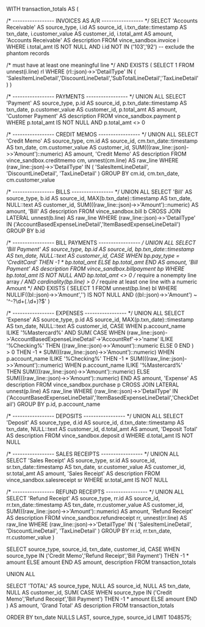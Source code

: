 WITH transaction_totals AS (

/* ----------------- INVOICES AS A/R ----------------- */
SELECT
    'Accounts Receivable' AS source_type,
    i.id AS source_id,
    i.txn_date::timestamp AS txn_date,
    i.customer_value AS customer_id,
    i.total_amt AS amount,
    'Accounts Receivable' AS description
FROM vince_sandbox.invoice i
WHERE i.total_amt IS NOT NULL
AND i.id NOT IN ('103','92')  -- exclude the phantom records

  /* must have at least one meaningful line */
  AND EXISTS (
        SELECT 1
        FROM unnest(i.line) rl
        WHERE (rl::json)->>'DetailType' IN (
            'SalesItemLineDetail','DiscountLineDetail','SubTotalLineDetail','TaxLineDetail'
        )
  )

/* ----------------- PAYMENTS ----------------- */
UNION ALL
SELECT
    'Payment' AS source_type,
    p.id AS source_id,
    p.txn_date::timestamp AS txn_date,
    p.customer_value AS customer_id,
    p.total_amt AS amount,
    'Customer Payment' AS description
FROM vince_sandbox.payment p
WHERE p.total_amt IS NOT NULL
  AND p.total_amt <> 0

/* ----------------- CREDIT MEMOS ----------------- */
UNION ALL
SELECT
    'Credit Memo' AS source_type,
    cm.id AS source_id,
    cm.txn_date::timestamp AS txn_date,
    cm.customer_value AS customer_id,
    SUM(((raw_line::json)->>'Amount')::numeric) AS amount,
    'Credit Memo' AS description
FROM vince_sandbox.creditmemo cm,
     unnest(cm.line) AS raw_line
WHERE (raw_line::json)->>'DetailType' IN (
          'SalesItemLineDetail',
          'DiscountLineDetail',
          'TaxLineDetail'
      )
GROUP BY cm.id, cm.txn_date, cm.customer_value

/* ----------------- BILLS ----------------- */
UNION ALL
SELECT
    'Bill' AS source_type,
    b.id AS source_id,
    MAX(b.txn_date)::timestamp AS txn_date,
    NULL::text AS customer_id,
    SUM(((raw_line::json)->>'Amount')::numeric) AS amount,
    'Bill' AS description
FROM vince_sandbox.bill b
     CROSS JOIN LATERAL unnest(b.line) AS raw_line
WHERE (raw_line::json)->>'DetailType' IN 
      ('AccountBasedExpenseLineDetail','ItemBasedExpenseLineDetail')
GROUP BY b.id

/* ----------------- BILL PAYMENTS ----------------- */
UNION ALL
SELECT
    'Bill Payment' AS source_type,
    bp.id AS source_id,
    bp.txn_date::timestamp AS txn_date,
    NULL::text AS customer_id,
    CASE
        WHEN bp.pay_type = 'CreditCard' 
            THEN -1 * bp.total_amt
        ELSE bp.total_amt
    END AS amount,
    'Bill Payment' AS description
FROM vince_sandbox.billpayment bp
WHERE bp.total_amt IS NOT NULL
  AND bp.total_amt <> 0
  /* require a nonempty line array */
  AND cardinality(bp.line) > 0
  /* require at least one line with a numeric Amount */
  AND EXISTS (
        SELECT 1
        FROM unnest(bp.line) bl
        WHERE NULLIF((bl::json)->>'Amount','') IS NOT NULL
              AND ((bl::json)->>'Amount') ~ '^-?\d+(\.\d+)?$'
  )

/* ----------------- EXPENSES ----------------- */
UNION ALL
SELECT
    'Expense' AS source_type,
    p.id AS source_id,
    MAX(p.txn_date)::timestamp AS txn_date,
    NULL::text AS customer_id,
    CASE
        WHEN p.account_name ILIKE '%Mastercard%' 
             AND SUM(
                 CASE WHEN (raw_line::json)->'AccountBasedExpenseLineDetail'->'AccountRef'->>'name' ILIKE '%Checking%'
                      THEN ((raw_line::json)->>'Amount')::numeric
                      ELSE 0
                 END
             ) > 0
            THEN -1 * SUM(((raw_line::json)->>'Amount')::numeric)
        WHEN p.account_name ILIKE '%Checking%' 
            THEN -1 * SUM(((raw_line::json)->>'Amount')::numeric)
        WHEN p.account_name ILIKE '%Mastercard%' 
            THEN SUM(((raw_line::json)->>'Amount')::numeric)
        ELSE SUM(((raw_line::json)->>'Amount')::numeric)
    END AS amount,
    'Expense' AS description
FROM vince_sandbox.purchase p
     CROSS JOIN LATERAL unnest(p.line) AS raw_line
WHERE (raw_line::json)->>'DetailType' IN 
      ('AccountBasedExpenseLineDetail','ItemBasedExpenseLineDetail','CheckDetail')
GROUP BY p.id, p.account_name

/* ----------------- DEPOSITS ----------------- */
UNION ALL
SELECT
    'Deposit' AS source_type,
    d.id AS source_id,
    d.txn_date::timestamp AS txn_date,
    NULL::text AS customer_id,
    d.total_amt AS amount,
    'Deposit Total' AS description
FROM vince_sandbox.deposit d
WHERE d.total_amt IS NOT NULL

/* ----------------- SALES RECEIPTS ----------------- */
UNION ALL
SELECT
    'Sales Receipt' AS source_type,
    sr.id AS source_id,
    sr.txn_date::timestamp AS txn_date,
    sr.customer_value AS customer_id,
    sr.total_amt AS amount,
    'Sales Receipt' AS description
FROM vince_sandbox.salesreceipt sr
WHERE sr.total_amt IS NOT NULL

/* ----------------- REFUND RECEIPTS ----------------- */
UNION ALL
SELECT
    'Refund Receipt' AS source_type,
    rr.id AS source_id,
    rr.txn_date::timestamp AS txn_date,
    rr.customer_value AS customer_id,
    SUM(((raw_line::json)->>'Amount')::numeric) AS amount,
    'Refund Receipt' AS description
FROM vince_sandbox.refundreceipt rr,
     unnest(rr.line) AS raw_line
WHERE (raw_line::json)->>'DetailType' IN (
          'SalesItemLineDetail',
          'DiscountLineDetail',
          'TaxLineDetail'
      )
GROUP BY rr.id, rr.txn_date, rr.customer_value
)

SELECT
    source_type,
    source_id,
    txn_date,
    customer_id,
    CASE
        WHEN source_type IN ('Credit Memo','Refund Receipt','Bill Payment') 
            THEN -1 * amount
        ELSE amount
    END AS amount,
    description
FROM transaction_totals

UNION ALL

SELECT
    'TOTAL' AS source_type,
    NULL AS source_id,
    NULL AS txn_date,
    NULL AS customer_id,
    SUM(
        CASE
            WHEN source_type IN ('Credit Memo','Refund Receipt','Bill Payment') 
                THEN -1 * amount
            ELSE amount
        END
    ) AS amount,
    'Grand Total' AS description
FROM transaction_totals

ORDER BY txn_date NULLS LAST, source_type, source_id
LIMIT 1048575;

